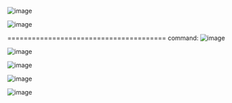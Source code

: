 
![image](https://github.com/user-attachments/assets/0ed40646-baa4-41ce-8e35-4e5170a14711)



![image](https://github.com/user-attachments/assets/0154888d-6269-4d51-bb7a-b51f9a0e1827)

=======================================
command:
![image](https://github.com/user-attachments/assets/36b7e3f7-9fe1-44aa-a585-10b7e2db1522)

![image](https://github.com/user-attachments/assets/19d0f9bd-da80-4ffc-bf26-a6cfe2b7a396)

![image](https://github.com/user-attachments/assets/f65bc8b5-81ff-4d6c-9b3a-8cd9535ac764)

![image](https://github.com/user-attachments/assets/27080c88-4fb2-4142-92c4-e3fac563948d)

![image](https://github.com/user-attachments/assets/df27d3bd-a7f8-4c64-b997-18ad3cc11735)
